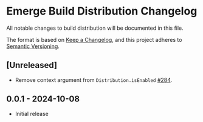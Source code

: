 # Emerge Build Distribution Changelog

All notable changes to build distribution will be documented in this file.

The format is based on [Keep a Changelog](https://keepachangelog.com/en/1.0.0/),
and this project adheres to [Semantic Versioning](https://semver.org/spec/v2.0.0.html).

## [Unreleased]

- Remove context argument from `Distribution.isEnabled` [#284](https://github.com/EmergeTools/emerge-android/pull/284).

## 0.0.1 - 2024-10-08

- Initial release

